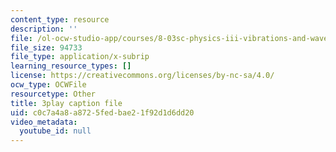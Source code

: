 ```yaml
---
content_type: resource
description: ''
file: /ol-ocw-studio-app/courses/8-03sc-physics-iii-vibrations-and-waves-fall-2016/c0c7a4a8a8725fedbae21f92d1d6dd20_I0YACDaY-ww.vtt
file_size: 94733
file_type: application/x-subrip
learning_resource_types: []
license: https://creativecommons.org/licenses/by-nc-sa/4.0/
ocw_type: OCWFile
resourcetype: Other
title: 3play caption file
uid: c0c7a4a8-a872-5fed-bae2-1f92d1d6dd20
video_metadata:
  youtube_id: null
---
```

